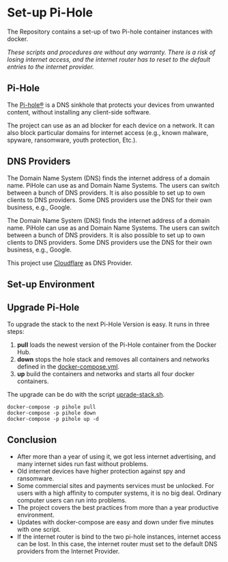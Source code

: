 # Set-up Pi-Hole

The Repository contains a set-up of two Pi-hole container instances with docker.

*These scripts and procedures are without any warranty. 
There is a risk of losing internet access, and the internet router has to reset to the default entries to the internet provider.*

## Pi-Hole

The [Pi-hole®](https://docs.pi-hole.net) is a DNS sinkhole that protects your devices from unwanted content, without installing any client-side software.

The project can use as an ad blocker for each device on a network. It can also block particular domains for internet access (e.g., known malware, spyware, ransomware,  youth protection, Etc.). 
 
## DNS Providers

The Domain Name System (DNS) finds the internet address of a domain name. PiHole can use as and Domain Name Systems. The users can switch between a bunch of DNS providers. It is also possible to set up to own clients to DNS providers. Some DNS providers use the DNS for their own business, e.g., Google.

The Domain Name System (DNS) finds the internet address of a domain name. PiHole can use as and Domain Name Systems. The users can switch between a bunch of DNS providers. It is also possible to set up to own clients to DNS providers. Some DNS providers use the DNS for their own business, e.g., Google.

This project use [Cloudflare](https://www.cloudflare.com/de-de/learning/dns/what-is-dns/) as DNS Provider.

## Set-up Environment

## Upgrade Pi-Hole

To upgrade the stack to the next Pi-Hole Version is easy. It runs in three steps:
1. **pull** loads the newest version of the Pi-Hole container from the Docker Hub.
1. **down** stops the hole stack and removes all containers and networks defined in the [docker-compose.yml](scripts/docker-compose.yml). 
1. **up** build the containers and networks and starts all four docker containers.

The upgrade can be do with the script [uprade-stack.sh](scripts/upgrade-stack.sh).

```
docker-compose -p pihole pull
docker-compose -p pihole down
docker-compose -p pihole up -d
```

## Conclusion
- After more than a year of using it, we got less internet advertising, and many internet sides run fast without problems.
- Old internet devices have higher protection against spy and ransomware.
- Some commercial sites and payments services must be unlocked. For users with a high affinity to computer systems, it is no big deal. Ordinary computer users can run into problems.
- The project covers the best practices from more than a year productive environment. 
- Updates with docker-compose are easy and down under five minutes with one script.
- If the internet router is bind to the two pi-hole instances, internet access can be lost. In this case, the internet router must set to the default DNS providers from the Internet Provider.
